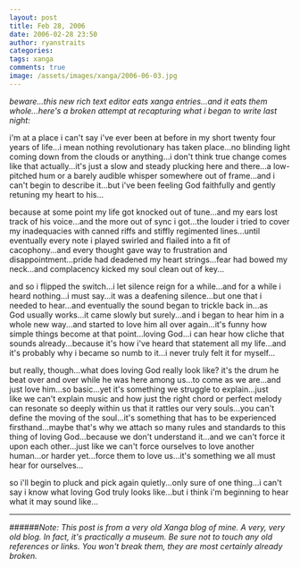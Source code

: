 ```yaml
---
layout: post
title: Feb 28, 2006
date: 2006-02-28 23:50
author: ryanstraits
categories:
tags: xanga
comments: true
image: /assets/images/xanga/2006-06-03.jpg
---
```


*beware...this new rich text editor eats xanga entries...and it eats them whole...here's a broken attempt at recapturing what i began to write last night:*

i'm at a place i can't say i've ever been at before in my short twenty four years of life...i mean nothing revolutionary has taken place...no blinding light coming down from the clouds or anything...i don't think true change comes like that actually...it's just a slow and steady plucking here and there...a low-pitched hum or a barely audible whisper somewhere out of frame...and i can't begin to describe it...but i've been feeling God faithfully and gently retuning my heart to his...

because at some point my life got knocked out of tune...and my ears lost track of his voice...and the more out of sync i got...the louder i tried to cover my inadequacies with canned riffs and stiffly regimented lines...until eventually every note i played swirled and flailed into a fit of cacophony...and every thought gave way to frustration and disappointment...pride had deadened my heart strings...fear had bowed my neck...and complacency kicked my soul clean out of key...

and so i flipped the switch...i let silence reign for a while...and for a while i heard nothing...i must say...it was a deafening silence...but one that i needed to hear...and eventually the sound began to trickle back in...as God usually works...it came slowly but surely...and i began to hear him in a whole new way...and started to love him all over again...it's funny how simple things become at that point...loving God...i can hear how cliche that sounds already...because it's how i've heard that statement all my life...and it's probably why i became so numb to it...i never truly felt it for myself...

but really, though...what does loving God really look like? it's the drum he beat over and over while he was here among us...to come as we are...and just love him...so basic...yet it's something we struggle to explain...just like we can't explain music and how just the right chord or perfect melody can resonate so deeply within us that it rattles our very souls...you can't define the moving of the soul...it's something that has to be experienced firsthand...maybe that's why we attach so many rules and standards to this thing of loving God...because we don't understand it...and we can't force it upon each other...just like we can't force ourselves to love another human...or harder yet...force them to love us...it's something we all must hear for ourselves...

so i'll begin to pluck and pick again quietly...only sure of one thing...i can't say i know what loving God truly looks like...but i think i'm beginning to hear what it may sound like...

---

######*Note: This post is from a very old Xanga blog of mine. A very, very old blog. In fact, it's practically a museum. Be sure not to touch any old references or links. You won't break them, they are most certainly already broken.*
